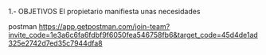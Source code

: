 1.- OBJETIVOS
El propietario manifiesta unas necesidades

postman
https://app.getpostman.com/join-team?invite_code=1e3a6c6fa6fdbf9f6050fea546758fb6&target_code=45d4de1ad325e2742d7ed35c7944dfa8
